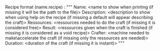 Recipe format (name.recipe) :
\"\"\"
Name: <name to show when printing (if missing it will be the path to the file)>
Description: <description to show when using help on the recipe (if missing a default will appear describing the craft)>
Ressources: <ressources needed to do the craft (if missing it is considered free)>
Result: <ressources given when the craft is finished (if missing it is considered as a void recipe)>
Crafter: <machine needed to make\\accelerate the craft (if missing only the ressources are needed)>
Duration: <duration of the craft (if missing it is instant)>
\"\"\"